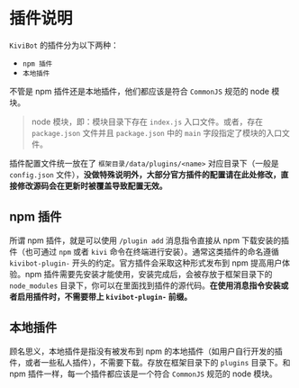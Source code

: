 # 插件说明

`KiviBot` 的插件分为以下两种：

- `npm 插件`
- `本地插件`

不管是 npm 插件还是本地插件，他们都应该是符合 `CommonJS` 规范的 node 模块。

> node 模块，即：模块目录下存在 `index.js` 入口文件。或者，存在 `package.json` 文件并且 `package.json` 中的 `main` 字段指定了模块的入口文件。

插件配置文件统一放在了 `框架目录/data/plugins/<name>` 对应目录下（一般是 `config.json` 文件），**没做特殊说明外，大部分官方插件的配置请在此处修改，直接修改源码会在更新时被覆盖导致配置无效。**

## npm 插件

所谓 npm 插件，就是可以使用 `/plugin add` 消息指令直接从 npm 下载安装的插件（也可通过 `npm` 或者 `kivi` 命令在终端进行安装）。通常这类插件的命名遵循 `kivibot-plugin-` 开头的约定。官方插件会采取这种形式发布到 npm 提高用户体验。npm 插件需要先安装才能使用，安装完成后，会被存放于框架目录下的 `node_modules` 目录下，你可以在里面找到插件的源代码。**在使用消息指令安装或者启用插件时，不需要带上 `kivibot-plugin-` 前缀。**

## 本地插件

顾名思义，本地插件是指没有被发布到 npm 的本地插件（如用户自行开发的插件，或者一些私人插件），不需要下载。存放在框架目录下的 `plugins` 目录下。和 npm 插件一样，每一个插件都应该是一个符合 `CommonJS` 规范的 node 模块。
